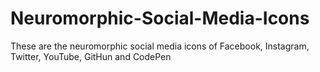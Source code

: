 # Neuromorphic-Social-Media-Icons
These are the neuromorphic social media icons of Facebook, Instagram, Twitter, YouTube, GitHun and CodePen
